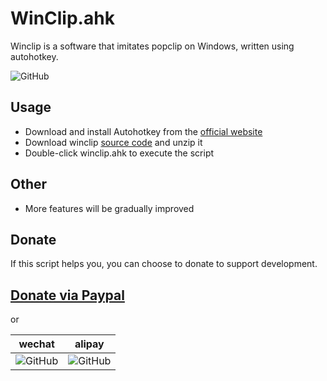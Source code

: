 # WinClip.ahk
Winclip is a software that imitates popclip on Windows, written using autohotkey.

![GitHub](https://raw.githubusercontent.com/millionart/WinClip.ahk/Screenshots/winclipcn.png "WeChat")

## Usage
* Download and install Autohotkey from the [official website](https://www.autohotkey.com/download/)
* Download winclip [source code](https://github.com/millionart/WinClip.ahk/releases) and unzip it
* Double-click winclip.ahk to execute the script

## Other
* More features will be gradually improved

## Donate
If this script helps you, you can choose to donate to support development.

## [Donate via Paypal](https://www.paypal.me/millionart)

or

wechat | alipay
---- | ---
![GitHub](https://millionart.gitbooks.io/shader-forge-chinese-manual-unofficial/content/assets/wechat.png "WeChat") | ![GitHub](https://millionart.gitbooks.io/shader-forge-chinese-manual-unofficial/content/assets/alipay.png "alipay")
